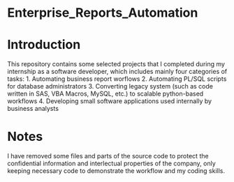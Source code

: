 # Enterprise_Reports_Automation

# Introduction
This repository contains some selected projects that I completed during my internship as a software developer, which includes mainly four categories of tasks:
    1. Automating business report worflows
    2. Automating PL/SQL scripts for database administrators
    3. Converting legacy system (such as code written in SAS, VBA Macros, MySQL, etc.) to scalable python-based workflows
    4. Developing small software applications used internally by business analysts

# Notes
I have removed some files and parts of the source code to protect the confidential information and interlectual properties of the company, only keeping necessary code to demonstrate the workflow and my coding skills.